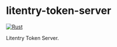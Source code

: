# litentry-token-server
[![Rust](https://github.com/litentry/litentry-token-server/actions/workflows/build_test.yml/badge.svg?branch=master)](https://github.com/litentry/litentry-token-server/actions/workflows/build_test.yml)

Litentry Token Server.
